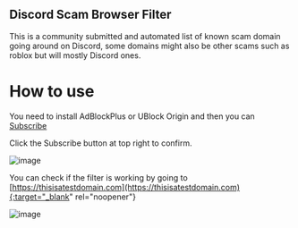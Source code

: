 ## Discord Scam Browser Filter

This is a community submitted and automated list of known scam domain going around on Discord, some domains might also be other scams such as roblox but will mostly Discord ones.

# How to use

You need to install AdBlockPlus or UBlock Origin and then you can [Subscribe](https://subscribe.adblockplus.org/?location=https://raw.githubusercontent.com/xXBuilderBXx/DiscordScamBrowserFilter/master/filterlist.txt&title=Discord%20Scam%20Browser%20Filter)

Click the Subscribe button at top right to confirm.

![image](https://user-images.githubusercontent.com/17956143/153526455-2f561ca8-4c67-4de3-893a-fb5467144de0.png)

You can check if the filter is working by going to [https://thisisatestdomain.com](https://thisisatestdomain.com){:target="_blank" rel="noopener"}

![image](https://user-images.githubusercontent.com/17956143/153526595-145dc392-33ea-43f8-98a2-a0c2de9bbdd5.png)
